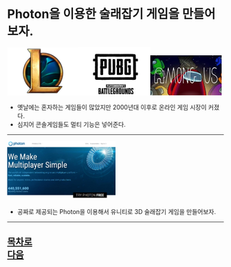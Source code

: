 Photon을 이용한 술래잡기 게임을 만들어보자.
=======================
<img src="https://github.com/isp829/3dunitymulty/blob/master/images/lecture1/lecture1-1/1-1-1.jpg" width="33%"><img src="https://github.com/isp829/3dunitymulty/blob/master/images/lecture1/lecture1-1/1-1-2.png" width="33%"><img src="https://github.com/isp829/3dunitymulty/blob/master/images/lecture1/lecture1-1/1-1-3.jpg" width="33%">  
* 옛날에는 혼자하는 게임들이 많았지만 2000년대 이후로 온라인 게임 시장이 커졌다.  
* 심지어 콘솔게임들도 멀티 기능은 넣어준다.  
------------------------------------  
<img src="https://github.com/isp829/3dunitymulty/blob/master/images/lecture1/lecture1-1/1-1-4.PNG" width="50%">  

* 공짜로 제공되는 Photon을 이용해서 유니티로 3D 술래잡기 게임을 만들어보자.     

------------------------------------------------------       
[목차로](https://github.com/isp829/3dunitymulty/blob/master/README.md)  
[다음](https://github.com/isp829/HU/blob/master/lecture/lecture2.md)  
-----------------------------
    
